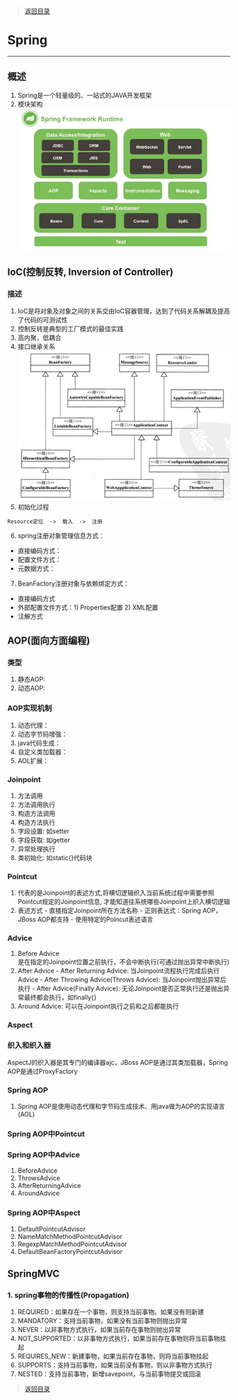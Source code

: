 > [返回目录](https://github.com/Crab2died/jdepth)

#                                             Spring
---
## 概述
  1. Spring是一个轻量级的、一站式的JAVA开发框架
  2. 模块架构  
    ![spring模块架构](https://raw.githubusercontent.com/Crab2died/jdepth/master/src/main/java/com/github/spring/spring%E6%A1%86%E6%9E%B6.jpg)

## IoC(控制反转, Inversion of Controller)
### 描述
  1. IoC是将对象及对象之间的关系交由IoC容器管理，达到了代码关系解耦及提高了代码的可测试性
  2. 控制反转是典型的工厂模式的最佳实践
  3. 高内聚，低耦合
  4. 接口继承关系  
    ![接口继承关系](https://raw.githubusercontent.com/Crab2died/jdepth/master/src/main/java/com/github/spring/IoC.png)
  5. 初始化过程
   ```
   Resource定位  ->  载入  ->  注册  
   ```
  6. spring注册对象管理信息方式：  
   - 直接编码方式：
   - 配置文件方式：
   - 元数据方式：
  7. BeanFactory注册对象与依赖绑定方式： 
   - 直接编码方式
   - 外部配置文件方式：1) Properties配置  2) XML配置
   - 注解方式
  
## AOP(面向方面编程)
### 类型
   1. 静态AOP:
   2. 动态AOP:
   
### AOP实现机制
   1. 动态代理：
   2. 动态字节码增强：
   3. java代码生成：
   4. 自定义类加载器：
   5. AOL扩展：
   
### Joinpoint
   1. 方法调用
   2. 方法调用执行
   3. 构造方法调用
   4. 构造方法执行
   5. 字段设置: 如setter
   6. 字段获取: 如getter
   7. 异常处理执行
   8. 类初始化: 如static{}代码块
   
### Pointcut
   1. 代表的是Joinpoint的表述方式,将横切逻辑织入当前系统过程中需要参照Pointcut规定的Joinpoint信息,
      才能知道往系统哪些Joinpoint上织入横切逻辑
   2. 表述方式
    - 直接指定Joinpoint所在方法名称
    - 正则表达式：Spring AOP， JBoss AOP都支持
    - 使用特定的Poincut表述语言   

### Advice
   1. Before Advice  
     是在指定的Joinpoint位置之前执行，不会中断执行(可通过抛出异常中断执行)
   2. After Advice
     - After Returning Advice: 当Joinpoint流程执行完成后执行Advice
     - After Throwing Advice(Throws Advice): 当Joinpoint抛出异常后执行
     - After Advice(Finally Advice): 无论Joinpoint是否正常执行还是抛出异常最终都会执行，如finally{}
   3. Around Advice: 可以在Joinpoint执行之前和之后都能执行

### Aspect

### 织入和织入器
   AspectJ的织入器是其专门的编译器ajc，JBoss AOP是通过其类加载器，Spring AOP是通过ProxyFactory

### Spring AOP
   1. Spring AOP是使用动态代理和字节码生成技术、用java做为AOP的实现语言(AOL)

### Spring AOP中Pointcut

### Spring AOP中Advice
   1. BeforeAdvice
   2. ThrowsAdvice
   3. AfterReturningAdvice
   4. AroundAdvice
   
### Spring AOP中Aspect
   1. DefaultPointcutAdvisor
   2. NameMatchMethodPointcutAdvisor
   3. RegexpMatchMethodPointcutAdvisor
   4. DefaultBeanFactoryPointcutAdvisor
      
## SpringMVC
### 1. spring事物的传播性(Propagation)
   1. REQUIRED：如果存在一个事物，则支持当前事物。如果没有则新建
   2. MANDATORY：支持当前事物，如果没有当前事物则抛出异常
   3. NEVER：以非事物方式执行，如果当前存在事物则抛出异常
   4. NOT_SUPPORTED：以非事物方式执行，如果当前存在事物则将当前事物挂起
   5. REQUIRES_NEW：新建事物，如果当前存在事物，则将当前事物挂起
   6. SUPPORTS：支持当前事物，如果当前没有事物，则以非事物方式执行
   7. NESTED：支持当前事物，新增savepoint，与当前事物提交或回滚
        
> [返回目录](https://github.com/Crab2died/jdepth)